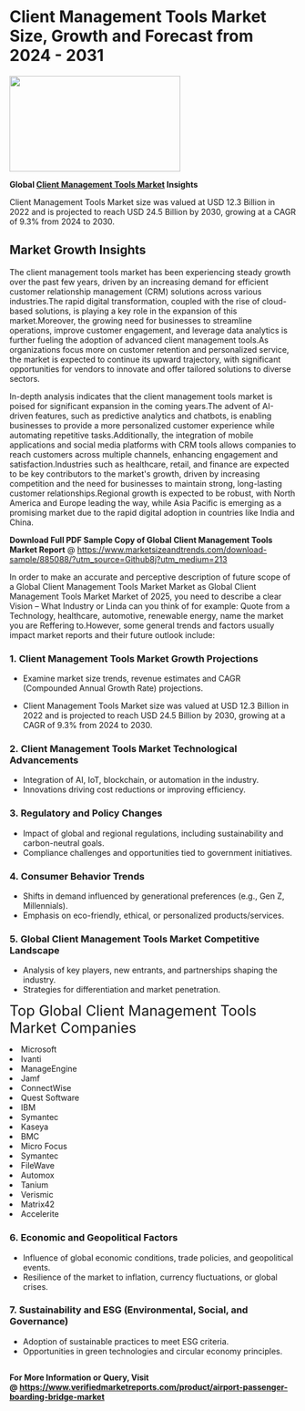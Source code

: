<H1>Client Management Tools Market Size, Growth and Forecast from 2024 - 2031</H1><img class="aligncenter size-medium wp-image-584254" src="https://thirdeyenews.in/wp-content/uploads/2024/09/Global-Market-Research-300x168.jpeg" alt="" width="300" height="168" /><p><strong>Global&nbsp;<a href="https://www.marketsizeandtrends.com/download-sample/885088/?utm_source=Github8j?utm_medium=213">Client Management Tools Market</a> Insights</strong></p><p>Client Management Tools Market size was valued at USD 12.3 Billion in 2022 and is projected to reach USD 24.5 Billion by 2030, growing at a CAGR of 9.3% from 2024 to 2030.</p><p><h2>Market Growth Insights</h2> <p>The client management tools market has been experiencing steady growth over the past few years, driven by an increasing demand for efficient customer relationship management (CRM) solutions across various industries.The rapid digital transformation, coupled with the rise of cloud-based solutions, is playing a key role in the expansion of this market.Moreover, the growing need for businesses to streamline operations, improve customer engagement, and leverage data analytics is further fueling the adoption of advanced client management tools.As organizations focus more on customer retention and personalized service, the market is expected to continue its upward trajectory, with significant opportunities for vendors to innovate and offer tailored solutions to diverse sectors.</p> <p>In-depth analysis indicates that the client management tools market is poised for significant expansion in the coming years.The advent of AI-driven features, such as predictive analytics and chatbots, is enabling businesses to provide a more personalized customer experience while automating repetitive tasks.Additionally, the integration of mobile applications and social media platforms with CRM tools allows companies to reach customers across multiple channels, enhancing engagement and satisfaction.Industries such as healthcare, retail, and finance are expected to be key contributors to the market's growth, driven by increasing competition and the need for businesses to maintain strong, long-lasting customer relationships.Regional growth is expected to be robust, with North America and Europe leading the way, while Asia Pacific is emerging as a promising market due to the rapid digital adoption in countries like India and China.</p> <p><span class=""><strong>Download Full PDF Sample Copy of Global Client Management Tools Market Report</strong> @ <a href="https://www.marketsizeandtrends.com/download-sample/885088/?utm_source=Github8j?utm_medium=213" target="_blank">https://www.marketsizeandtrends.com/download-sample/885088/?utm_source=Github8j?utm_medium=213</a></span></p><p>In order to make an accurate and perceptive description of future scope of a Global&nbsp;Client Management Tools Market Market as Global&nbsp;Client Management Tools Market Market of 2025, you need to describe a clear Vision &ndash; What Industry or Linda can you think of for example: Quote from a Technology, healthcare, automotive, renewable energy, name the market you are Reffering to.However, some general trends and factors usually impact market reports and their future outlook include:</p><h3>1.&nbsp;<strong>Client Management Tools Market Growth Projections</strong></h3><ul><li>Examine market size trends, revenue estimates and CAGR (Compounded Annual Growth Rate) projections.</li><li><p>Client Management Tools Market size was valued at USD 12.3 Billion in 2022 and is projected to reach USD 24.5 Billion by 2030, growing at a CAGR of 9.3% from 2024 to 2030.</p></li></ul><h3>2.&nbsp;<strong>Client Management Tools Market Technological Advancements</strong></h3><ul><li>Integration of AI, IoT, blockchain, or automation in the industry.</li><li>Innovations driving cost reductions or improving efficiency.</li></ul><h3>3.&nbsp;<strong>Regulatory and Policy Changes</strong></h3><ul><li>Impact of global and regional regulations, including sustainability and carbon-neutral goals.</li><li>Compliance challenges and opportunities tied to government initiatives.</li></ul><h3>4.&nbsp;<strong>Consumer Behavior Trends</strong></h3><ul><li>Shifts in demand influenced by generational preferences (e.g., Gen Z, Millennials).</li><li>Emphasis on eco-friendly, ethical, or personalized products/services.</li></ul><h3>5.&nbsp;<strong>Global Client Management Tools Market Competitive Landscape</strong></h3><ul><li>Analysis of key players, new entrants, and partnerships shaping the industry.</li><li>Strategies for differentiation and market penetration.</li></ul><p data-pm-slice="1 1 []"><span style="color: inherit; font-family: inherit; font-size: 25px;">Top Global Client Management Tools Market Companies</span></p><div class="" data-test-id=""><p><li>Microsoft</li><li> Ivanti</li><li> ManageEngine</li><li> Jamf</li><li> ConnectWise</li><li> Quest Software</li><li> IBM</li><li> Symantec</li><li> Kaseya</li><li> BMC</li><li> Micro Focus</li><li> Symantec</li><li> FileWave</li><li> Automox</li><li> Tanium</li><li> Verismic</li><li> Matrix42</li><li> Accelerite</li></p></div><h3>6.&nbsp;<strong>Economic and Geopolitical Factors</strong></h3><ul><li>Influence of global economic conditions, trade policies, and geopolitical events.</li><li>Resilience of the market to inflation, currency fluctuations, or global crises.</li></ul><h3>7.&nbsp;<strong>Sustainability and ESG (Environmental, Social, and Governance)</strong></h3><ul><li>Adoption of sustainable practices to meet ESG criteria.</li><li>Opportunities in green technologies and circular economy principles.</li></ul><h2><strong style="font-size: 14px;">For More Information or Query, Visit @&nbsp;</strong><a style="background-color: #ffffff; font-size: 14px;" href="https://www.marketsizeandtrends.com/report/client-management-tools-market/" target="_blank">https://www.verifiedmarketreports.com/product/airport-passenger-boarding-bridge-market</a></h2>
